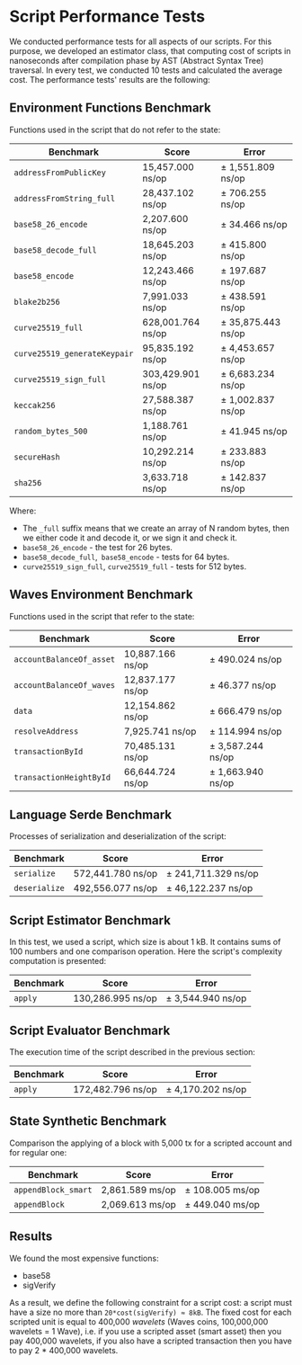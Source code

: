 # Script Performance Tests
We conducted performance tests for all aspects of our scripts. For this purpose, we developed an estimator class, that computing cost of scripts in nanoseconds after compilation phase by AST (Abstract Syntax Tree) traversal. In every test, we conducted 10 tests and calculated the average cost. The performance tests' results are the following:
## Environment Functions Benchmark 
Functions used in the script that do not refer to the state:

| Benchmark | Score | Error |
| ------------- | ------------- | ------------- |
|`addressFromPublicKey`| 15\,457.000 ns/op | ± 1\,551.809 ns/op|          
|`addressFromString_full`|	28\,437.102 ns/op	| ± 706.255 ns/op|
|`base58_26_encode`	|2\,207.600 ns/op	|± 34.466 ns/op|
|`base58_decode_full`|	18\,645.203 ns/op|	± 415.800 ns/op|
|`base58_encode`|	12\,243.466 ns/op |	± 197.687 ns/op|
|`blake2b256`	| 7\,991.033 ns/op	| ± 438.591 ns/op|
|`curve25519_full`	| 628\,001.764 ns/op	| ± 35\,875.443 ns/op|
|`curve25519_generateKeypair`|	95\,835.192 ns/op |	± 4\,453.657 ns/op|
|`curve25519_sign_full`	| 303\,429.901 ns/op |	± 6\,683.234 ns/op|
|`keccak256`	| 27\,588.387 ns/op	| ± 1\,002.837 ns/op|
|`random_bytes_500`	| 1\,188.761 ns/op |	± 41.945 ns/op|
|`secureHash`	| 10\,292.214 ns/op |	± 233.883 ns/op|
|`sha256`	| 3\,633.718 ns/op |	± 142.837 ns/op|

Where:
 - The `_full` suffix means that we create an array of N random bytes, then we either code it and decode it, or we sign it and check it.
 - `base58_26_encode` - the test for 26 bytes.
 - `base58_decode_full`,` base58_encode` - tests for 64 bytes.
 - `curve25519_sign_full`, `curve25519_full` - tests for 512 bytes.
## Waves Environment Benchmark
Functions used in the script that refer to the state:

| Benchmark|Score                        |Error                      |
|----------------|-------------------------------|-----------------------------|
|`accountBalanceOf_asset`| 10\,887.166 ns/op|± 490.024 ns/op|
|`accountBalanceOf_waves`|12\,837.177 ns/op|± 46.377 ns/op|
|`data`|12\,154.862 ns/op|± 666.479 ns/op|
|`resolveAddress`|7\,925.741 ns/op|± 114.994 ns/op|
|`transactionById`|70\,485.131 ns/op|± 3\,587.244 ns/op|
|`transactionHeightById`|66\,644.724 ns/op|± 1\,663.940 ns/op|

## Language Serde Benchmark
Processes of serialization and deserialization of the script:

| Benchmark|Score                        |Error                      |
|----------------|-------------------------------|-----------------------------|
|`serialize`| 572\,441.780 ns/op|± 241\,711.329 ns/op|
|`deserialize`| 492\,556.077 ns/op|± 46\,122.237 ns/op|
## Script Estimator Benchmark

In this test, we used a script, which size is about 1 kB. It contains sums of 100 numbers and one comparison operation. Here the script's complexity computation is presented:

| Benchmark|Score                        |Error                      |
|----------------|-------------------------------|-----------------------------|
|`apply`| 130\,286.995 ns/op|± 3\,544.940 ns/op|

## Script Evaluator Benchmark
The execution time of the script described in the previous section:

| Benchmark|Score                        |Error                      |
|----------------|-------------------------------|-----------------------------|
|`apply`| 172\,482.796 ns/op|± 4\,170.202 ns/op|


## State Synthetic Benchmark
Comparison the applying of a block with 5\,000 tx for a scripted account and for regular one:

| Benchmark|Score                        |Error                      |
|----------------|-------------------------------|-----------------------------|
|`appendBlock_smart`| 2\,861.589 ms/op|± 108.005 ms/op|
|`appendBlock` | 2\,069.613 ms/op|± 449.040 ms/op|

## Results
We found the most expensive functions:
 - base58
 - sigVerify

As a result, we define the following constraint for a script cost: a script must have a size no more than `20*cost(sigVerify) ≈ 8kB`. 
The fixed cost for each scripted unit is equal to 400\,000 _wavelets_ (Waves coins, 100\,000\,000 wavelets = 1 Wave), i.e. if you use a scripted asset (smart asset) then you pay 400\,000 wavelets, if you also have a scripted transaction then you have to pay 2 * 400\,000 wavelets. 

